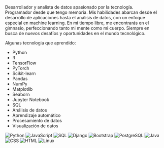 Desarrollador y analista de datos apasionado por la tecnología. Programador desde que tengo memoria. Mis habilidades abarcan desde el desarrollo de aplicaciones hasta el análisis de datos, con un enfoque especial en machine learning. En mi tiempo libre, me encontrarás en el gimnasio, perfeccionando tanto mi mente como mi cuerpo. Siempre en busca de nuevos desafíos y oportunidades en el mundo tecnológico.

Algunas tecnologia que aprendido:
- Python
- R
- TensorFlow
- PyTorch
- Scikit-learn
- Pandas
- NumPy
- Matplotlib
- Seaborn
- Jupyter Notebook
- SQL
- Análisis de datos
- Aprendizaje automático
- Procesamiento de datos
- Visualización de datos

![Python](https://img.shields.io/badge/Python-Advanced-blue)
![JavaScript](https://img.shields.io/badge/JavaScript-Intermediate-yellow)
![SQL](https://img.shields.io/badge/SQL-Advanced-blue)
![Django](https://img.shields.io/badge/Django-Advanced-green)
![Bootstrap](https://img.shields.io/badge/Bootstrap-Advanced-purple)
![PostgreSQL](https://img.shields.io/badge/PostgreSQL-Advanced-blue)
![Java](https://img.shields.io/badge/Java-Intermediate-yellow)
![CSS](https://img.shields.io/badge/CSS-Intermediate-yellow)
![HTML](https://img.shields.io/badge/HTML-Advanced-orange)
![Linux](https://img.shields.io/badge/Linux-Intermediate-green)
